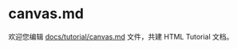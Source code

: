 canvas.md
===

欢迎您编辑 <a target="__blank" href="https://github.com/jaywcjlove/html-tutorial/blob/main/docs/tutorial/canvas.md">docs/tutorial/canvas.md</a> 文件，共建 HTML Tutorial 文档。
